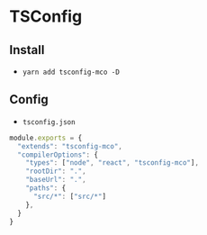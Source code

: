 # TSConfig

## Install
+ `yarn add tsconfig-mco -D`

## Config
+ `tsconfig.json`
```js
module.exports = {
  "extends": "tsconfig-mco",
  "compilerOptions": {
    "types": ["node", "react", "tsconfig-mco"],
    "rootDir": ".",
    "baseUrl": ".",
    "paths": {
      "src/*": ["src/*"]
    },
  }
}
```
